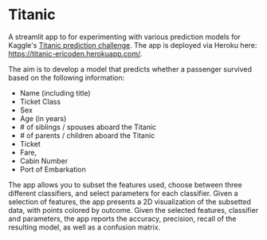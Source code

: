 # Titanic

A streamlit app to for experimenting with various prediction models for Kaggle's [Titanic prediction challenge](https://www.kaggle.com/competitions/titanic). The app is deployed via Heroku here: https://titanic-ericoden.herokuapp.com/.

The aim is to develop a model that predicts whether a passenger survived based on the following information:

- Name (including title)
- Ticket Class
- Sex
- Age (in years)
- \# of siblings / spouses aboard the Titanic
- \# of parents / children aboard the Titanic
- Ticket
- Fare,
- Cabin Number
- Port of Embarkation

The app allows you to subset the features used, choose between three different classifiers, and select parameters for each classifier. Given a selection of features, the app presents a 2D visualization of the subsetted data, with points colored by outcome. Given the selected features, classifier and parameters, the app reports the accuracy, precision, recall of the resulting model, as well as a confusion matrix.
